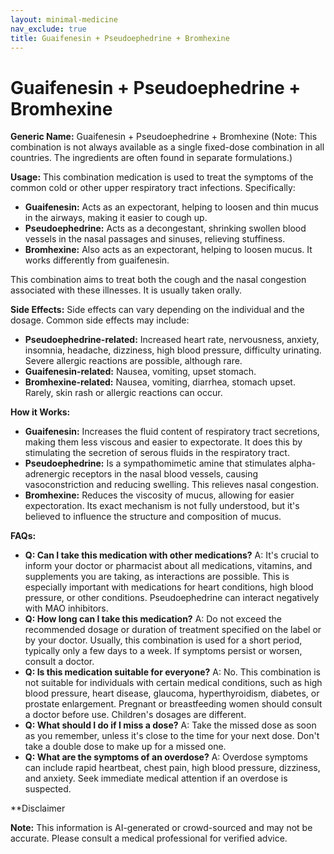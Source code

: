 ```yaml
---
layout: minimal-medicine
nav_exclude: true
title: Guaifenesin + Pseudoephedrine + Bromhexine
---
```


# Guaifenesin + Pseudoephedrine + Bromhexine

**Generic Name:** Guaifenesin + Pseudoephedrine + Bromhexine  (Note: This combination is not always available as a single fixed-dose combination in all countries.  The ingredients are often found in separate formulations.)

**Usage:** This combination medication is used to treat the symptoms of the common cold or other upper respiratory tract infections.  Specifically:

* **Guaifenesin:** Acts as an expectorant, helping to loosen and thin mucus in the airways, making it easier to cough up.
* **Pseudoephedrine:** Acts as a decongestant, shrinking swollen blood vessels in the nasal passages and sinuses, relieving stuffiness.
* **Bromhexine:**  Also acts as an expectorant, helping to loosen mucus.  It works differently from guaifenesin.

This combination aims to treat both the cough and the nasal congestion associated with these illnesses.  It is usually taken orally.

**Side Effects:**  Side effects can vary depending on the individual and the dosage.  Common side effects may include:

* **Pseudoephedrine-related:** Increased heart rate, nervousness, anxiety, insomnia, headache, dizziness, high blood pressure, difficulty urinating.  Severe allergic reactions are possible, although rare.
* **Guaifenesin-related:** Nausea, vomiting, upset stomach.
* **Bromhexine-related:** Nausea, vomiting, diarrhea, stomach upset.  Rarely, skin rash or allergic reactions can occur.


**How it Works:**

* **Guaifenesin:** Increases the fluid content of respiratory tract secretions, making them less viscous and easier to expectorate.  It does this by stimulating the secretion of serous fluids in the respiratory tract.
* **Pseudoephedrine:**  Is a sympathomimetic amine that stimulates alpha-adrenergic receptors in the nasal blood vessels, causing vasoconstriction and reducing swelling. This relieves nasal congestion.
* **Bromhexine:** Reduces the viscosity of mucus, allowing for easier expectoration. Its exact mechanism is not fully understood, but it's believed to influence the structure and composition of mucus.


**FAQs:**

* **Q: Can I take this medication with other medications?** A:  It's crucial to inform your doctor or pharmacist about all medications, vitamins, and supplements you are taking, as interactions are possible.  This is especially important with medications for heart conditions, high blood pressure, or other conditions. Pseudoephedrine can interact negatively with MAO inhibitors.
* **Q: How long can I take this medication?** A:  Do not exceed the recommended dosage or duration of treatment specified on the label or by your doctor.  Usually, this combination is used for a short period, typically only a few days to a week.  If symptoms persist or worsen, consult a doctor.
* **Q:  Is this medication suitable for everyone?** A: No.  This combination is not suitable for individuals with certain medical conditions, such as high blood pressure, heart disease, glaucoma, hyperthyroidism, diabetes, or prostate enlargement.  Pregnant or breastfeeding women should consult a doctor before use.  Children's dosages are different.
* **Q: What should I do if I miss a dose?** A: Take the missed dose as soon as you remember, unless it's close to the time for your next dose. Don't take a double dose to make up for a missed one.
* **Q:  What are the symptoms of an overdose?** A:  Overdose symptoms can include rapid heartbeat, chest pain, high blood pressure, dizziness, and anxiety. Seek immediate medical attention if an overdose is suspected.

**Disclaimer

**Note:** This information is AI-generated or crowd-sourced and may not be accurate. Please consult a medical professional for verified advice.